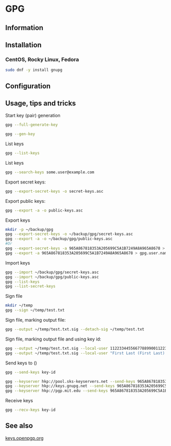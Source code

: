 # GPG

## Information

## Installation

### CentOS, Rocky Linux, Fedora

```sh
sudo dnf -y install gnupg
```

## Configuration

## Usage, tips and tricks

Start key (pair) generation

```sh
gpg --full-generate-key
```

```sh
gpg --gen-key
```

List keys

```sh
gpg --list-keys
```

List keys

```sh
gpg --search-keys some.user@example.com
```

Export secret keys:

```sh
gpg --export-secret-keys -o secret-keys.asc
```

Export public keys:

```sh
gpg --export -a -o public-keys.asc
```

Export keys

```sh
mkdir -p ~/backup/gpg
gpg --export-secret-keys -o ~/backup/gpg/secret-keys.asc
gpg --export -a -o ~/backup/gpg/public-keys.asc
#Or
gpg --export-secret-keys -a 965A867818353A205699C5A1B7249A8A965A8678 > gpg.user.name@example.com.private.asc
gpg --export -a 965A867818353A205699C5A1B7249A8A965A8678 > gpg.user.name@example.com.public.asc
```

Import keys

```sh
gpg --import ~/backup/gpg/secret-keys.asc
gpg --import ~/backup/gpg/public-keys.asc
gpg --list-keys
gpg --list-secret-keys
```

Sign file

```sh
mkdir ~/temp
gpg --sign ~/temp/test.txt
```

Sign file, marking output file:

```sh
gpg --output ~/temp/test.txt.sig --detach-sig ~/temp/test.txt
```

Sign file, marking output file and using key id:

```sh
gpg --output ~/temp/test.txt.sig --local-user 1122334455667788990011223344556677889900 --detach-sig ~/temp/test.txt
gpg --output ~/temp/test.txt.sig --local-user "First Last (First Last) <first.last@example.com>" --detach-sig ~/temp/test.txt
```

Send keys to ()

```sh
gpg --send-keys key-id
```

```sh
gpg --keyserver hkp://pool.sks-keyservers.net --send-keys 965A867818353A205699C5A1B7249A8A965A8678
gpg --keyserver hkp://keys.gnupg.net --send-keys 965A867818353A205699C5A1B7249A8A965A8678
gpg --keyserver hkp://pgp.mit.edu --send-keys 965A867818353A205699C5A1B7249A8A965A8678
```

Receive keys

```sh
gpg --recv-keys key-id
```

## See also

[keys.openpgp.org](https://keys.openpgp.org)
